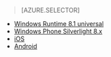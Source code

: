> [AZURE.SELECTOR]
- [Windows Runtime 8.1 universal](notification-hubs-windows-store-dotnet-send-breaking-news)
- [Windows Phone Silverlight 8.x](notification-hubs-windows-phone-send-breaking-news)
- [iOS](notification-hubs-ios-send-breaking-news)
- [Android](notification-hubs-aspnet-backend-android-breaking-news)


